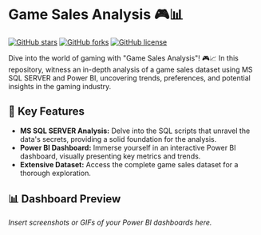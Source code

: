 # Game Sales Analysis 🎮📊

[![GitHub stars](https://img.shields.io/github/stars/your-username/Game-Sales-Analysis.svg?style=flat-square)](https://github.com/your-username/Game-Sales-Analysis/stargazers)
[![GitHub forks](https://img.shields.io/github/forks/your-username/Game-Sales-Analysis.svg?style=flat-square)](https://github.com/your-username/Game-Sales-Analysis/network)
[![GitHub license](https://img.shields.io/github/license/your-username/Game-Sales-Analysis.svg?style=flat-square)](https://github.com/your-username/Game-Sales-Analysis/blob/main/LICENSE)

Dive into the world of gaming with "Game Sales Analysis"! 🎮📈 In this repository, witness an in-depth analysis of a game sales dataset using MS SQL SERVER and Power BI, uncovering trends, preferences, and potential insights in the gaming industry.

## 🚀 Key Features

- **MS SQL SERVER Analysis:** Delve into the SQL scripts that unravel the data's secrets, providing a solid foundation for the analysis.
- **Power BI Dashboard:** Immerse yourself in an interactive Power BI dashboard, visually presenting key metrics and trends.
- **Extensive Dataset:** Access the complete game sales dataset for a thorough exploration.

## 📊 Dashboard Preview

*Insert screenshots or GIFs of your Power BI dashboards here.*

